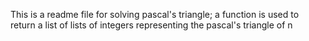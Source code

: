 This is a readme file for solving pascal's triangle; a function is used to return a list of lists of integers representing the pascal's triangle of n
